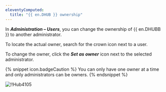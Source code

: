 ```yaml
---
eleventyComputed:
  title: "{{ en.DHUB }} ownership"
---
```

In ***Administration – Users***, you can change the ownership of {{ en.DHUBB }} to another administrator.

To locate the actual owner, search for the crown icon next to a user.

To change the owner, click the ***Set as owner*** icon next to the selected administrator.

{% snippet icon.badgeCaution %}
You can only have one owner at a time and only administrators can be owners.
{% endsnippet %}

![!!Hub4105](https://cdnweb.devolutions.net/docs/en/hub/Hub4105.png)
